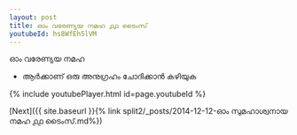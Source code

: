 ```yaml
---
layout: post
title: ഓം വരേണ്യയ നമഹ ൧൧ ടൈംസ്
youtubeId: hs8WfEh5lVM
---
```

 
 
 ഓം വരേണ്യയ നമഹ 
 
 -  ആർക്കാണ് ഒരു അനുഗ്രഹം ചോദിക്കാൻ കഴിയുക 
 
  
 
  
 
 
 
 
 
 


{% include youtubePlayer.html id=page.youtubeId %}
 
[Next]({{ site.baseurl }}{% link  split2/_posts/2014-12-12-ഓം സുമഹാശ്വനായ നമഹ ൧൧ ടൈംസ്.md%})
 
